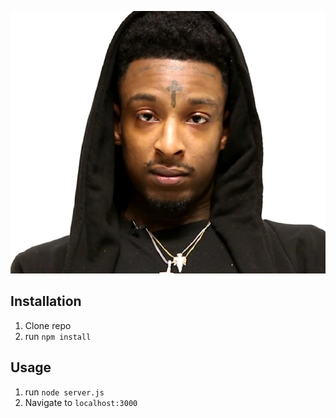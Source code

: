 ![RAP BIBLE PERSONAL EXPRESS APP](public/21savage.jpg)

## Installation

1. Clone repo
2. run `npm install`

## Usage

1. run `node server.js `
2. Navigate to `localhost:3000`
